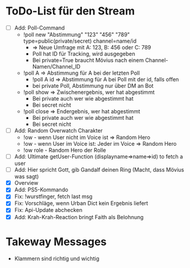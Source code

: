 # ToDo-List für den Stream
- [ ] Add: Poll-Command
    - !poll new "Abstimmung" "123" "456" "789" type=public(private/secret) channel=name/id
        - => Neue Umfrage mit A: 123, B: 456 oder C: 789
        - Poll hat ID für Tracking, wird ausgegeben
        - Bei private=True braucht Mövius nach einem Channel-Namen/Channel_ID
    - !poll A => Abstimmung für A bei der letzten Poll
        - !poll A id => Abstimmung für A bei Poll mit der id, falls offen
        - bei private Poll, Abstimmung nur über DM an Bot
    - !poll show => Zwischenergebnis, wer hat abgestimmt
        - Bei private auch wer wie abgestimmt hat
        - Bei secret nicht
    - !poll close => Endergebnis, wer hat abgestimmt
        - Bei private auch wer wie abgestimmt hat
        - Bei secret nicht
- [ ] Add: Random Overwatch Charakter
    - !ow - wenn User nicht im Voice ist => Random Hero
    - !ow - wenn User im Voice ist: Jeder im Voice => Random Hero
    - !ow role - Random Hero der Rolle
- [ ] Add: Ultimate getUser-Function (displayname=>name=>id) to fetch a user
- [ ] Add: Hier spricht Gott, gib Gandalf deinen Ring (Macht, dass Mövius was sagt)
- [x] Overview
- [x] Add: PS5-Kommando
- [x] Fix: !wurstfinger, fetch last msg
- [x] Fix: Vorschläge, wenn Urban Dict kein Ergebnis liefert
- [x] Fix: Api-Update abchecken
- [x] Add: Krah-Krah-Reaction bringt Faith als Belohnung

# Takeway Messages
- Klammern sind richtig und wichtig